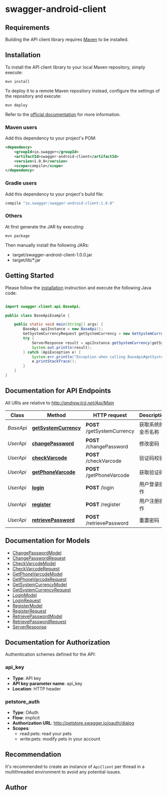 # swagger-android-client

## Requirements

Building the API client library requires [Maven](https://maven.apache.org/) to be installed.

## Installation

To install the API client library to your local Maven repository, simply execute:

```shell
mvn install
```

To deploy it to a remote Maven repository instead, configure the settings of the repository and execute:

```shell
mvn deploy
```

Refer to the [official documentation](https://maven.apache.org/plugins/maven-deploy-plugin/usage.html) for more information.

### Maven users

Add this dependency to your project's POM:

```xml
<dependency>
    <groupId>io.swagger</groupId>
    <artifactId>swagger-android-client</artifactId>
    <version>1.0.0</version>
    <scope>compile</scope>
</dependency>
```

### Gradle users

Add this dependency to your project's build file:

```groovy
compile "io.swagger:swagger-android-client:1.0.0"
```

### Others

At first generate the JAR by executing:

    mvn package

Then manually install the following JARs:

* target/swagger-android-client-1.0.0.jar
* target/lib/*.jar

## Getting Started

Please follow the [installation](#installation) instruction and execute the following Java code:

```java

import swagger.client.api.BaseApi;

public class BaseApiExample {

    public static void main(String[] args) {
        BaseApi apiInstance = new BaseApi();
        GetSystemCurrencyRequest getSystemCurrency = new GetSystemCurrencyRequest(); // GetSystemCurrencyRequest | APP获取系统货币名称
        try {
            ServerResponse result = apiInstance.getSystemCurrency(getSystemCurrency);
            System.out.println(result);
        } catch (ApiException e) {
            System.err.println("Exception when calling BaseApi#getSystemCurrency");
            e.printStackTrace();
        }
    }
}

```

## Documentation for API Endpoints

All URIs are relative to *http://andrew.tcjj.net/Api/Main*

Class | Method | HTTP request | Description
------------ | ------------- | ------------- | -------------
*BaseApi* | [**getSystemCurrency**](docs/BaseApi.md#getSystemCurrency) | **POST** /getSystemCurrency | 获取系统的金币名称
*UserApi* | [**changePassword**](docs/UserApi.md#changePassword) | **POST** /changePassword | 修改密码
*UserApi* | [**checkVarcode**](docs/UserApi.md#checkVarcode) | **POST** /checkVarcode | 验证码校验
*UserApi* | [**getPhoneVarcode**](docs/UserApi.md#getPhoneVarcode) | **POST** /getPhoneVarcode | 获取验证码
*UserApi* | [**login**](docs/UserApi.md#login) | **POST** /login | 用户登录操作
*UserApi* | [**register**](docs/UserApi.md#register) | **POST** /register | 用户注册操作
*UserApi* | [**retrievePassword**](docs/UserApi.md#retrievePassword) | **POST** /retrievePassword | 重置密码


## Documentation for Models

 - [ChangePasswordModel](docs/ChangePasswordModel.md)
 - [ChangePasswordRequest](docs/ChangePasswordRequest.md)
 - [CheckVarcodeModel](docs/CheckVarcodeModel.md)
 - [CheckVarcodeRequest](docs/CheckVarcodeRequest.md)
 - [GetPhoneVarcodeModel](docs/GetPhoneVarcodeModel.md)
 - [GetPhoneVarcodeRequest](docs/GetPhoneVarcodeRequest.md)
 - [GetSystemCurrencyModel](docs/GetSystemCurrencyModel.md)
 - [GetSystemCurrencyRequest](docs/GetSystemCurrencyRequest.md)
 - [LoginModel](docs/LoginModel.md)
 - [LoginRequest](docs/LoginRequest.md)
 - [RegisterModel](docs/RegisterModel.md)
 - [RegisterRequest](docs/RegisterRequest.md)
 - [RetrievePasswordModel](docs/RetrievePasswordModel.md)
 - [RetrievePasswordRequest](docs/RetrievePasswordRequest.md)
 - [ServerResponse](docs/ServerResponse.md)


## Documentation for Authorization

Authentication schemes defined for the API:
### api_key

- **Type**: API key
- **API key parameter name**: api_key
- **Location**: HTTP header

### petstore_auth

- **Type**: OAuth
- **Flow**: implicit
- **Authorization URL**: http://petstore.swagger.io/oauth/dialog
- **Scopes**: 
  - read:pets: read your pets
  - write:pets: modify pets in your account


## Recommendation

It's recommended to create an instance of `ApiClient` per thread in a multithreaded environment to avoid any potential issues.

## Author



